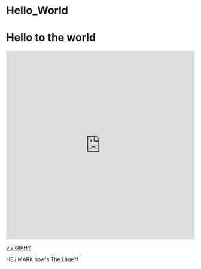 # Hello_World

<h1> Hello to the world </h1>

<div style="width:100%;height:0;padding-bottom:100%;position:relative;"><iframe src="https://giphy.com/embed/KZSUN7FKBZrm2WHDdX" width="100%" height="100%" style="position:absolute" frameBorder="0" class="giphy-embed" allowFullScreen></iframe></div><p><a href="https://giphy.com/gifs/moodman-aww-poor-thing-you-KZSUN7FKBZrm2WHDdX">via GIPHY</a></p>


HEJ MARK how's The Läge?!
